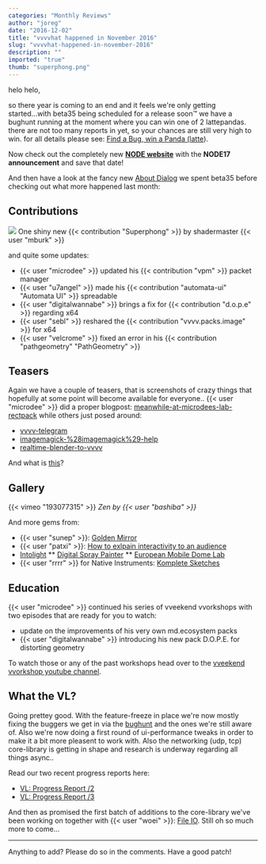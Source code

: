 ```yaml
---
categories: "Monthly Reviews"
author: "joreg"
date: "2016-12-02"
title: "vvvvhat happened in November 2016"
slug: "vvvvhat-happened-in-november-2016"
description: ""
imported: "true"
thumb: "superphong.png"
---
```



helo helo,

so there year is coming to an end and it feels we're only getting started...with beta35 being scheduled for a release soon™ we have a bughunt running at the moment where you can win one of 2 lattepandas. there are not too many reports in yet, so your chances are still very high to win. for all details please see: [Find a Bug, win a Panda (latte](/blog/find-a-bug-win-a-panda-%28latte%29)).

Now check out the completely new **[NODE website](https://nodeforum.org/)** with the **NODE17 announcement** and save that date!

And then have a look at the fancy new [About Dialog](/blog/2016/alt-a) we spent beta35 before checking out what more happened last month:

## Contributions

![](superphong.png) 
One shiny new {{< contribution "Superphong" >}} by shadermaster {{< user "mburk" >}}

and quite some updates:
* {{< user "microdee" >}} updated his {{< contribution "vpm" >}} packet manager
* {{< user "u7angel" >}} made his {{< contribution "automata-ui" "Automata UI" >}} spreadable
* {{< user "digitalwannabe" >}} brings a fix for {{< contribution "d.o.p.e" >}} regarding x64
* {{< user "sebl" >}} reshared the {{< contribution "vvvv.packs.image" >}} for x64
* {{< user "velcrome" >}} fixed an error in his {{< contribution "pathgeometry" "PathGeometry" >}} 

## Teasers

Again we have a couple of teasers, that is screenshots of crazy things that hopefully at some point will become available for everyone..
{{< user "microdee" >}} did a proper blogpost: [meanwhile-at-microdees-lab-rectpack](/blog/2016/meanwhile-at-microdees-lab-rectpack) while others just posed around:
* [vvvv-telegram](/blog/vvvv-telegram)
* [imagemagick-%28imagemagick%29-help](/blog/imagemagick-%28imagemagick%29-help)
* [realtime-blender-to-vvvv](/blog/realtime-blender-to-vvvv)

And what is [this](https://github.com/satoruhiga/VVVV.GPUParticle)? 

## Gallery

{{< vimeo "193077315" >}}
*Zen by {{< user "bashiba" >}}*

And more gems from:
* {{< user "sunep" >}}: [Golden Mirror](/blog/golden-mirror)
* {{< user "patxi" >}}: [How to exlpain interactivity to an audience](/blog/how-to-explain-interactivity-to-an-audience)
* [Intolight](https://legacy.vvvv.org/businesses/intolight)
** [Digital Spray Painter](http://www.intolight.de/en/projects/digital-spray-painter)
** [European Mobile Dome Lab](http://www.intolight.de/en/projects/european-mobile-dome-lab)
* {{< user "rrrr" >}} for Native Instruments: [Komplete Sketches](https://vimeo.com/nativeinstruments)

## Education

{{< user "microdee" >}} continued his series of vveekend vvorkshops with two episodes that are ready for you to watch:
* update on the improvements of his very own md.ecosystem packs
* {{< user "digitalwannabe" >}} introducing his new pack D.O.P.E. for distorting geometry

To watch those or any of the past workshops head over to the [vveekend vvorkshop youtube channel](https://www.youtube.com/channel/UCa8Vqigdbq5Gam_6dcGdNBw).

## What the VL?

Going prettey good. With the feature-freeze in place we're now mostly fixing the buggers we get in via the [bughunt](/blog/find-a-bug-win-a-panda-%28latte%29) and the ones we're still aware of. Also we're now doing a first round of ui-performance tweaks in order to make it a bit more pleasent to work with. Also the networking (udp, tcp) core-library is getting in shape and research is underway regarding all things async..

Read our two recent progress reports here:
* [VL: Progress Report /2](/blog/2016/vl-progress-report-2)
* [VL: Progress Report /3](/blog/2016/vl-progress-report-3)

And then as promised the first batch of additions to the core-library we've been working on together with {{< user "woei" >}}: [File IO](/blog/2016/let-me-present-to-you-file-io). Still oh so much more to come...

---

Anything to add? Please do so in the comments.
Have a good patch!